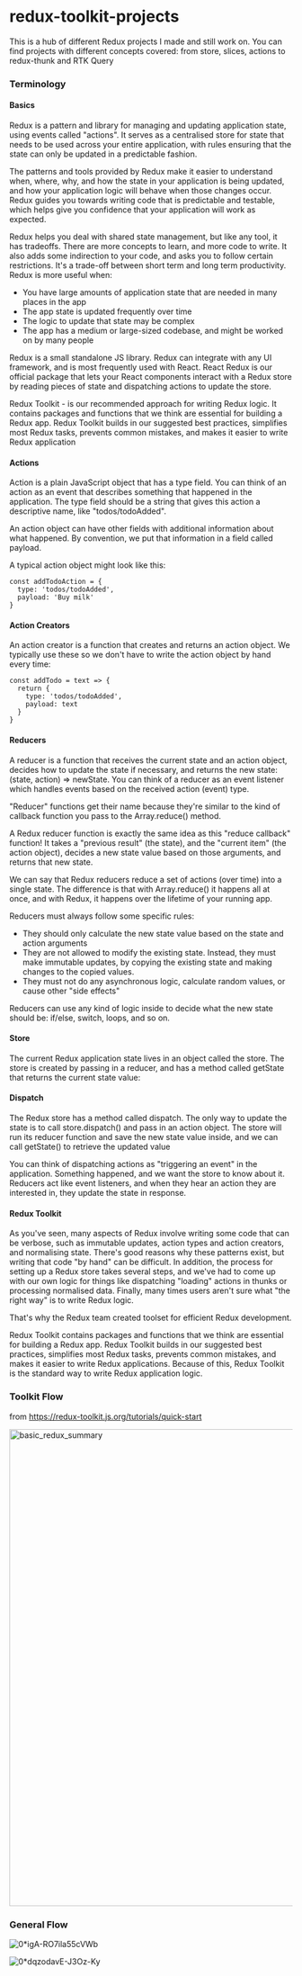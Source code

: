 # redux-toolkit-projects

This is a hub of different Redux projects I made and still work on. You can find projects with different concepts covered: from store, slices, actions to redux-thunk and RTK Query

### Terminology

#### Basics

Redux is a pattern and library for managing and updating application state, using events called "actions". It serves as a centralised store for state that needs to be used across your entire application, with rules ensuring that the state can only be updated in a predictable fashion.

The patterns and tools provided by Redux make it easier to understand when, where, why, and how the state in your application is being updated, and how your application logic will behave when those changes occur. Redux guides you towards writing code that is predictable and testable, which helps give you confidence that your application will work as expected.

Redux helps you deal with shared state management, but like any tool, it has tradeoffs. There are more concepts to learn, and more code to write. It also adds some indirection to your code, and asks you to follow certain restrictions. It's a trade-off between short term and long term productivity.
Redux is more useful when:
- You have large amounts of application state that are needed in many places in the app
- The app state is updated frequently over time
- The logic to update that state may be complex
- The app has a medium or large-sized codebase, and might be worked on by many people

Redux is a small standalone JS library. Redux can integrate with any UI framework, and is most frequently used with React. React Redux is our official package that lets your React components interact with a Redux store by reading pieces of state and dispatching actions to update the store.

Redux Toolkit - is our recommended approach for writing Redux logic. It contains packages and functions that we think are essential for building a Redux app. Redux Toolkit builds in our suggested best practices, simplifies most Redux tasks, prevents common mistakes, and makes it easier to write Redux application

#### Actions

Action is a plain JavaScript object that has a type field. You can think of an action as an event that describes something that happened in the application. The type field should be a string that gives this action a descriptive name, like "todos/todoAdded".

An action object can have other fields with additional information about what happened. By convention, we put that information in a field called payload.

A typical action object might look like this:

```
const addTodoAction = {
  type: 'todos/todoAdded',
  payload: 'Buy milk'
}
```

#### Action Creators

An action creator is a function that creates and returns an action object. We typically use these so we don't have to write the action object by hand every time:

```
const addTodo = text => {
  return {
    type: 'todos/todoAdded',
    payload: text
  }
}
```

#### Reducers

A reducer is a function that receives the current state and an action object, decides how to update the state if necessary, and returns the new state: (state, action) => newState. You can think of a reducer as an event listener which handles events based on the received action (event) type.

"Reducer" functions get their name because they're similar to the kind of callback function you pass to the Array.reduce() method.

A Redux reducer function is exactly the same idea as this "reduce callback" function! It takes a "previous result" (the state), and the "current item" (the action object), decides a new state value based on those arguments, and returns that new state.

We can say that Redux reducers reduce a set of actions (over time) into a single state. The difference is that with Array.reduce() it happens all at once, and with Redux, it happens over the lifetime of your running app.

Reducers must always follow some specific rules:
- They should only calculate the new state value based on the state and action arguments
- They are not allowed to modify the existing state. Instead, they must make immutable updates, by copying the existing state and making changes to the copied values.
- They must not do any asynchronous logic, calculate random values, or cause other "side effects"

Reducers can use any kind of logic inside to decide what the new state should be: if/else, switch, loops, and so on.


#### Store

The current Redux application state lives in an object called the store.
The store is created by passing in a reducer, and has a method called getState that returns the current state value:

#### Dispatch

The Redux store has a method called dispatch. The only way to update the state is to call store.dispatch() and pass in an action object. The store will run its reducer function and save the new state value inside, and we can call getState() to retrieve the updated value

You can think of dispatching actions as "triggering an event" in the application. Something happened, and we want the store to know about it. Reducers act like event listeners, and when they hear an action they are interested in, they update the state in response.


#### Redux Toolkit

As you've seen, many aspects of Redux involve writing some code that can be verbose, such as immutable updates, action types and action creators, and normalising state. There's good reasons why these patterns exist, but writing that code "by hand" can be difficult. In addition, the process for setting up a Redux store takes several steps, and we've had to come up with our own logic for things like dispatching "loading" actions in thunks or processing normalised data. Finally, many times users aren't sure what "the right way" is to write Redux logic.

That's why the Redux team created toolset for efficient Redux development.

Redux Toolkit contains packages and functions that we think are essential for building a Redux app. Redux Toolkit builds in our suggested best practices, simplifies most Redux tasks, prevents common mistakes, and makes it easier to write Redux applications.
Because of this, Redux Toolkit is the standard way to write Redux application logic. 

### Toolkit Flow

from https://redux-toolkit.js.org/tutorials/quick-start

<img width="848" alt="basic_redux_summary" src="https://user-images.githubusercontent.com/53371076/210534630-976cb97a-4fa8-41f6-8f6e-3fba63ec8ace.png">

### General Flow

![0*igA-RO7ila55cVWb](https://user-images.githubusercontent.com/53371076/212842063-982cd6f7-2596-4cfa-b2b1-338e072ac646.png)

![0*dqzodavE-J3Oz-Ky](https://user-images.githubusercontent.com/53371076/212842073-2291d7eb-36d4-4262-971b-9a9bddb73344.png)
